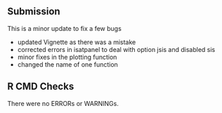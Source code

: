 ## Submission
This is a minor update to fix a few bugs

- updated Vignette as there was a mistake
- corrected errors in isatpanel to deal with option jsis and disabled sis
- minor fixes in the plotting function
- changed the name of one function

## R CMD Checks

There were no ERRORs or WARNINGs.
